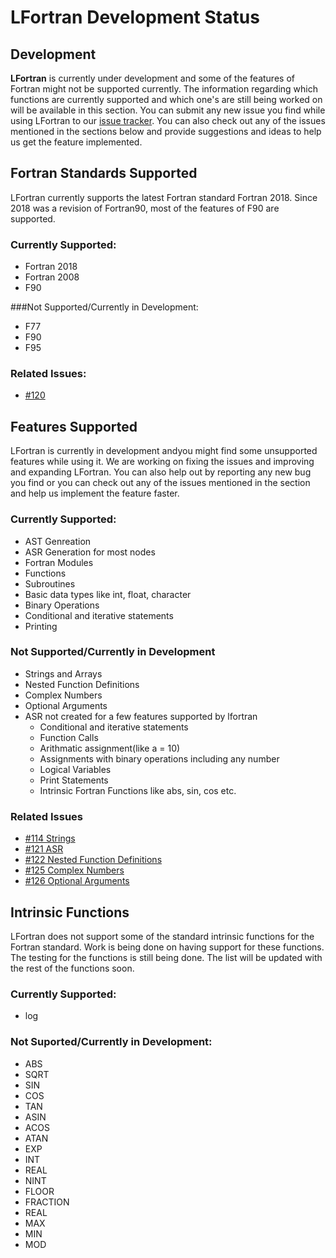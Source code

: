 # LFortran Development Status


## Development

**LFortran** is currently under development and some of the features of Fortran might not be supported currently. The information regarding which functions are currently supported and which one's are still being worked on will be available in this section. You can submit any new issue you find while using LFortran to our [issue tracker](https://gitlab.com/lfortran/lfortran/issues). You can also check out any of the issues mentioned in the sections below and provide suggestions and ideas to help us get the feature implemented.

## Fortran Standards Supported

LFortran currently supports the latest Fortran standard Fortran 2018. Since 2018 was a revision of Fortran90, most of the features of F90 are supported.

### Currently Supported:

- Fortran 2018
- Fortran 2008
- F90

###Not Supported/Currently in Development:

- F77
- F90
- F95

### Related Issues:

- [#120](https://gitlab.com/lfortran/lfortran/issues/120)

## Features Supported

LFortran is currently in development andyou might find some unsupported features while using it. We are working on fixing the issues and improving and expanding LFortran. You can also help out by reporting any new bug you find or you can check out any of the issues mentioned in the section and help us implement the feature faster.

### Currently Supported:

- AST Genreation
- ASR Generation for most nodes
- Fortran Modules
- Functions
- Subroutines
- Basic data types like int, float, character
- Binary Operations
- Conditional and iterative statements
- Printing

### Not Supported/Currently in Development

- Strings and Arrays
- Nested Function Definitions
- Complex Numbers
- Optional Arguments
- ASR not created for a few features supported by lfortran
    - Conditional and iterative statements
    - Function Calls
    - Arithmatic assignment(like a = 10)
    - Assignments with binary operations including any number
    - Logical Variables
    - Print Statements
    - Intrinsic Fortran Functions like abs, sin, cos etc.

### Related Issues

- [#114 Strings](https://gitlab.com/lfortran/lfortran/issues/114)
- [#121 ASR](https://gitlab.com/lfortran/lfortran/issues/121)
- [#122 Nested Function Definitions](https://gitlab.com/lfortran/lfortran/issues/122)
- [#125 Complex Numbers](https://gitlab.com/lfortran/lfortran/issues/125)
- [#126 Optional Arguments](https://gitlab.com/lfortran/lfortran/issues/126)

## Intrinsic Functions

LFortran does not support some of the standard intrinsic functions for the Fortran standard. Work is being done on having support for these functions. The testing for the functions is still being done. The list will be updated with the rest of the functions soon.

### Currently Supported:

 - log

### Not Suported/Currently in Development:

- ABS
- SQRT
- SIN
- COS
- TAN
- ASIN
- ACOS
- ATAN
- EXP
- INT
- REAL
- NINT
- FLOOR
- FRACTION
- REAL
- MAX
- MIN
- MOD
